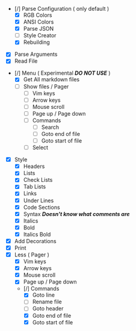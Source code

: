 - [/] Parse Configuration ( only default )
  - [x] RGB Colors
  - [x] ANSI Colors
  - [x] Parse JSON
  - [ ] Style Creator
  - [x] Rebuilding
- [x] Parse Arguments
- [x] Read File
- [/] Menu ( Experimental ***DO NOT USE*** )
  - [x] Get All markdown files
  - [ ] Show files / Pager
    - [ ] Vim keys
    - [ ] Arrow keys
    - [ ] Mouse scroll
    - [ ] Page up / Page down
    - [ ] Commands
      - [ ] Search
      - [ ] Goto end of file
      - [ ] Goto start of file
    - [ ] Select
- [x] Style
    - [x] Headers
    - [x] Lists
    - [x] Check Lists
    - [x] Tab Lists
    - [x] Links
    - [x] Under Lines
    - [x] Code Sections
    - [x] Syntax ***Doesn't know what comments are***
    - [x] Italics
    - [x] Bold
    - [x] Italics Bold
- [x] Add Decorations
- [x] Print
- [x] Less ( Pager )
  - [x] Vim keys
  - [x] Arrow keys
  - [x] Mouse scroll
  - [x] Page up / Page down
  - [/] Commands
    - [x] Goto line
    - [ ] Rename file
    - [ ] Goto header
    - [x] Goto end of file
    - [x] Goto start of file
